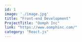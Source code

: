 ```yaml
---
id: 1
image: './image.jpg'
title: "Front-end Development"
ProjectTitle: "Oomph Inc"
link: "https://www.oomphinc.com/"
category: "React.js"
---
```


